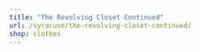 ```yaml
---
title: "The Revolving Closet Continued"
url: /syracuse/the-revolving-closet-continued/
shop: clothes
---
```

